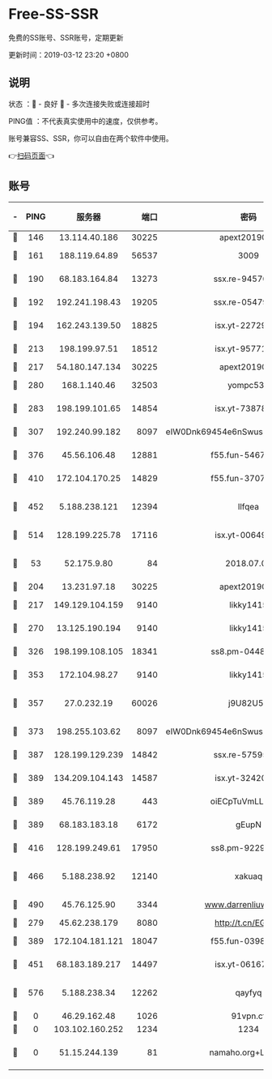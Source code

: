 # Free-SS-SSR

免费的SS账号、SSR账号，定期更新

更新时间：2019-03-12 23:20 +0800

## 说明

状态     ：🙂 - 良好 🙁 - 多次连接失败或连接超时

PING值   ：不代表真实使用中的速度，仅供参考。

账号兼容SS、SSR，你可以自由在两个软件中使用。

👉[扫码页面](https://liesauer.github.io/Free-SS-SSR/)👈

## 账号

|-|PING|服务器|端口|密码|加密方式|区域|
|:----:|:----:|:-----:|-----:|:----:|:----:|:----:|
|🙂|146|13.114.40.186|30225|apext2019006|chacha20|JP|
|🙂|161|188.119.64.89|56537|3009|aes-256-cfb|RU|
|🙂|190|68.183.164.84|13273|ssx.re-94570018|aes-256-cfb|US|
|🙂|192|192.241.198.43|19205|ssx.re-05479677|aes-256-cfb|US|
|🙂|194|162.243.139.50|18825|isx.yt-22729980|aes-256-cfb|US|
|🙂|213|198.199.97.51|18512|isx.yt-95771540|aes-256-cfb|US|
|🙂|217|54.180.147.134|30225|apext2019006|chacha20|KR|
|🙂|280|168.1.140.46|32503|yompc535|aes-256-cfb|AU|
|🙂|283|198.199.101.65|14854|isx.yt-73878638|aes-256-cfb|US|
|🙂|307|192.240.99.182|8097|eIW0Dnk69454e6nSwuspv9DmS201tQ0D|aes-256-cfb|US|
|🙂|376|45.56.106.48|12881|f55.fun-54673265|aes-256-cfb|US|
|🙂|410|172.104.170.25|14829|f55.fun-37079700|aes-256-cfb|SG|
|🙂|452|5.188.238.121|12394|llfqea|chacha20-ietf-poly1305|BR|
|🙂|514|128.199.225.78|17116|isx.yt-00649324|aes-256-cfb|SG|
|🙂|53|52.175.9.80|84|2018.07.07|chacha20-ietf-poly1305|HK|
|🙂|204|13.231.97.18|30225|apext2019006|chacha20|JP|
|🙂|217|149.129.104.159|9140|likky1415|aes-256-cfb|HK|
|🙂|270|13.125.190.194|9140|likky1415|aes-256-cfb|KR|
|🙂|326|198.199.108.105|18341|ss8.pm-04487647|aes-256-cfb|US|
|🙂|353|172.104.98.27|9140|likky1415|aes-256-cfb|JP|
|🙂|357|27.0.232.19|60026|j9U82U53|xchacha20-ietf-poly1305|HK|
|🙂|373|198.255.103.62|8097|eIW0Dnk69454e6nSwuspv9DmS201tQ0D|aes-256-cfb|US|
|🙂|387|128.199.129.239|14842|ssx.re-57595800|aes-256-cfb|SG|
|🙂|389|134.209.104.143|14587|isx.yt-32420603|aes-256-cfb|SG|
|🙂|389|45.76.119.28|443|oiECpTuVmLLxk4Ts|aes-256-cfb|AU|
|🙂|389|68.183.183.18|6172|gEupN|aes-256-cfb|SG|
|🙂|416|128.199.249.61|17950|ss8.pm-92296749|aes-256-cfb|SG|
|🙂|466|5.188.238.92|12140|xakuaq|chacha20-ietf-poly1305|BR|
|🙂|490|45.76.125.90|3344|www.darrenliuwei.com|aes-256-cfb|AU|
|🙁|279|45.62.238.179|8080|http://t.cn/EGJIyrl|rc4-md5|CA|
|🙁|389|172.104.181.121|18047|f55.fun-03984569|aes-256-cfb|SG|
|🙁|451|68.183.189.217|14497|isx.yt-06167002|aes-256-cfb|SG|
|🙁|576|5.188.238.34|12262|qayfyq|chacha20-ietf-poly1305|BR|
|🙁|0|46.29.162.48|1026|91vpn.cf|rc4-md5|RU|
|🙁|0|103.102.160.252|1234|1234|rc4-md5|JP|
|🙁|0|51.15.244.139|81|namaho.org+LNVTU|chacha20-ietf-poly1305|FR|
